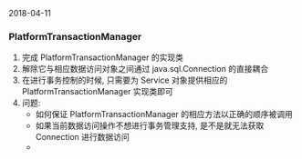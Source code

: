 2018-04-11

### PlatformTransactionManager
1. 完成 PlatformTransactionManager 的实现类
2. 解除它与相应数据访问对象之间通过 java.sql.Connection 的直接耦合
3. 在进行事务控制的时候, 只需要为 Service 对象提供相应的 PlatformTransactionManager 实现类即可
4. 问题:
    - 如何保证 PlatformTransactionManager 的相应方法以正确的顺序被调用
    - 如果当前数据访问操作不想进行事务管理支持, 是不是就无法获取 Connection 进行数据访问
    - 
